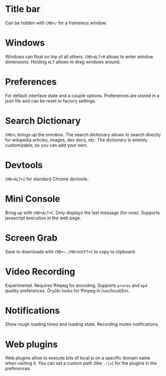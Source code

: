 # Title bar
Can be hidden with `CMD+/` for a frameless window. 

# Windows
Windows can float on top of all others. `CMD+ALT+M` allows to enter window dimensions. Holding `ALT` allows to drag windows around.

# Preferences
For default interface state and a couple options. Preferences are stored in a json file and can be reset to factory settings.

# Search Dictionary
`CMD+L` brings up the omnibox. The search dictionary allows to search directly for wikipedia articles, images, dev docs, etc. The dictionary is entirely customizable, so you can add your own.

# Devtools
`CMD+ALT+I` for standard Chrome devtools.

# Mini Console
Bring up with `CMD+ALT+C`. Only displays the last message (for now). Supports javascript execution in the web page.

# Screen Grab
Save to downloads with `CMD+~`. `CMD+SHIFT+C` to copy to clipboard.

# Video Recording
Experimental. Requires ffmpeg for encoding. Supports `prores` and `mp4` quality preferences. Ōryōki looks for ffmpeg in /usr/local/bin.

# Notifications
Show rough loading times and loading state. Recording mutes notifications.

# Web plugins
Web plugins allow to execute bits of local js on a specific domain name when visiting it. You can set a custom path (like `./js`) for the plugins in the preferences.
